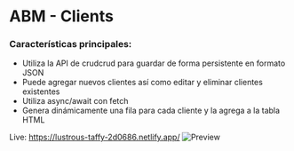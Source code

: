 # ABM - Clients

### Características principales:

-   Utiliza la API de crudcrud para guardar de forma persistente en formato JSON
-   Puede agregar nuevos clientes así como editar y eliminar clientes existentes
-   Utiliza async/await con fetch
-   Genera dinámicamente una fila para cada cliente y la agrega a la tabla HTML

Live: https://lustrous-taffy-2d0686.netlify.app/
![Preview](https://i.imgur.com/pEmlOiu.png)
